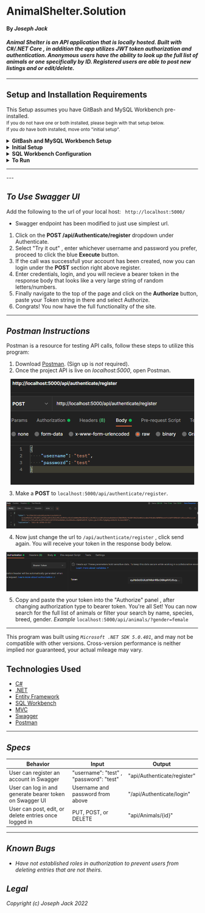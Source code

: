 # AnimalShelter.Solution

#### By _**Joseph Jack**_  

#### _Animal Shelter is an API application that is locally hosted. Built with C#/.NET Core , in addition the app utilizes JWT token authorization and authentication. Anonymous users have the ability to look up the full list of animals or one specifically by ID. Registered users are able to post new listings and or edit/delete._


---
## Setup and Installation Requirements
This Setup assumes you have GitBash and MySQL Workbench pre-installed. 
<br><small>If you do not have one or both installed, please begin with that setup below. 
<br>If you _do_ have both installed, move onto "initial setup".</small>

<details>
<summary><strong>GitBash and MySQL Workbench Setup</strong></summary>
<ol>
<li>https://git-scm.com/download/  
<li>Download Git and follow the setup wizard. 
<li>https://dev.mysql.com/downloads/workbench/     
<li>Download MySQL Workbench
<li>Follow the setup wizard & create a localhost server on port 3306.
<li>Keep track of your username and password, this will be used in the connection steps of "**SQL Workbench Configuration**"  
</details>
<details>
<summary><strong>Initial Setup</strong></summary>
<ol>
<li>Copy the git repository url: https://github.com/Josephwjack/AnimalShelter.Solution
<li>Open a terminal and navigate to your Desktop with <strong>cd</strong> command
<li>Run,   
<strong>$ git clone https://github.com/Josephwjack/AnimalShelter.Solution</strong>
<li>In the terminal, navigate into the root directory of the cloned project folder "AnimalShelter.Solution".
<li>Navigate to the projects root directory, "AnimalShelter".
<li>Move onto "SQL Workbench Configuration" instructions below to build the necessary database.
<br>
</details>

<details>
<summary><strong>SQL Workbench Configuration</strong></summary>
<ol>
<li>Create an appsetting.json file in the "AnimalShelter" directory  
   <pre>AnimalShelter.Solution
   └── AnimalShelter
    └── appsetting.json</pre>
<li> Insert the following code: <br>

<pre> "JWT": {  
    "ValidAudience": "http://localhost:4200",  
    "ValidIssuer": "http://localhost:61955",  
    "Secret": "[Your-random-key-here]"
  },
  "ConnectionStrings": {
    "DefaultConnection": "Server=localhost;Port=3306;database=animal_shelter;uid=[YOUR-USERNAME-HERE];pwd=[YOUR-PASSWORD-HERE];"
  }
}</pre>
<small>*Note: you must include your password in the code block section labeled "YOUR-PASSWORD-HERE".</small><br>
<small>**Note: you must include your username in the code block section labeled "YOUR-USERNAME-HERE".</small><br>
<small>***Note: if you plan to push this cloned project to a public-facing repository, remember to add the appsettings.json file to your .gitignore before doing so.</small>

<li>In root directory of project folder "AnimalShelter", run  
<strong>$ dotnet ef migrations add restoreDatabase</strong>
<li>Then run <strong>$ dotnet ef database update</strong>

<ol> 
  <li>Open SQL Workbench.
  <li>Navigate to "animal_shelter" schema.
  <li>Click the drop down, select "Tables" drop down.
  <li>Verify the tables, you should see <strong>animals</strong> and <strong>user</strong>
  
</details>

<details>
<summary><strong>To Run</strong></summary>
Navigate to:  
   <pre>AnimalShelter.Solution
   └── <strong>AnimalShelter</strong></pre>

Run ```$ dotnet restore``` in the terminal.<br>
Run ```$ dotnet run``` in the terminal.
</details>
<hr/>
---

## _To Use Swagger UI_
Add the following to the url of your local host:
`` http://localhost:5000/``
* Swagger endpoint has been modified to just use simplest url.
1. Click on the **POST /api/Authenticate/register** dropdown under Authenticate.
2. Select "Try it out" , enter whichever username and password you prefer, proceed to click the blue **Execute** button.
3. If the call was successfull your account has been created, now you can login under the **POST** section right above register.
4. Enter credentials, login, and you will recieve a bearer token in the response body that looks like a very large string of random letters/numbers.
5. Finally navigate to the top of the page and click on the **Authorize** button, paste your Token string in there and select Authorize. 
6. Congrats! You now have the full functionality of the site.
<hr/>

## _Postman Instructions_
Postman is a resource for testing API calls, follow these steps to utilize this program:
1. Download [Postman](https://www.postman.com/downloads/). (Sign up is _not_ required).
2. Once the project API is live on _localhost:5000_, open Postman.
<div style="display: flex; justify-content: center"><img src="AnimalShelter\wwwroot\register.png"></div>

3. Make a **POST** to `localhost:5000/api/authenticate/register`.

<div style="display: flex; justify-content: center"><img src="AnimalShelter\wwwroot\login.png"></div>

4. Now just change the url to `/api/authenticate/register` , click send again. You will receive your token in the response body below.

<div style="display: flex; justify-content: center"><img src="AnimalShelter\wwwroot\token.png"></div>

5. Copy and paste the your token into the "Authorize" panel , after changing authorization type to bearer token. You're all Set! You can now search for the full list of animals or filter your search by name, species, breed, gender.
 _Example_
``localhost:5000/api/animals/?gender=female``

---
This program was built using *`Microsoft .NET SDK 5.0.401`*, and may not be compatible with other versions. Cross-version performance is neither implied nor guaranteed, your actual mileage may vary.


## Technologies Used

* [C#](https://en.wikipedia.org/wiki/C_Sharp_(programming_language))
* [.NET](https://dotnet.microsoft.com/en-us/)
* [Entity Framework](https://docs.microsoft.com/en-us/ef/)
* [SQL Workbench](https://www.mysql.com/products/workbench/)
* [MVC](https://developer.mozilla.org/en-US/docs/Glossary/MVC)
* [Swagger](https://swagger.io/)
* [Postman](https://learning.postman.com/docs/getting-started/introduction/)


---

## _Specs_

|Behavior|Input|Output|
|-----|-----|-----|
|User can register an account in Swagger|"username": "test" , "password":  "test"|"api/Authenticate/register"|
|User can log in and generate bearer token on Swagger UI|Username and password from above|"/api/Authenticate/login"|
|User can post, edit, or delete entries once logged in|PUT, POST, or DELETE|"api/Animals/{id}"|



---
## _Known Bugs_

* _Have not established roles in authorization to prevent users from deleting entries that are not theirs._

## _Legal_

_Copyright (c) Joseph Jack 2022_